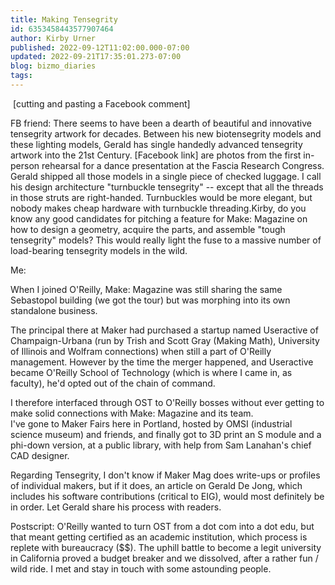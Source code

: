 ```yaml
---
title: Making Tensegrity
id: 6353458443577907464
author: Kirby Urner
published: 2022-09-12T11:02:00.000-07:00
updated: 2022-09-21T17:35:01.273-07:00
blog: bizmo_diaries
tags: 
---
```


[](https://blogger.googleusercontent.com/img/b/R29vZ2xl/AVvXsEhrFywarOL68CIYtbVN1dRFq1unUJN6LcSII3nmGluek_EtEoziRWlz9a36dTSH3PKZUdqOavFeUOBfL3wCR606Dph4OsMvxzFHLh0PwY_05aw_sut7hYASm5tPlzLtd7w3eE6CzEJ2RQaOVSbw7gSilxvlizAqSY06gmzMQ3LGhlrAECzcyA/s2048/triped2020.jpg) [cutting and pasting a Facebook comment]

FB friend: There seems to have been a dearth of beautiful and innovative tensegrity artwork for decades. Between his new biotensegrity models and these lighting models, Gerald has single handedly advanced tensegrity artwork into the 21st Century. [Facebook link] are photos from the first in-person rehearsal for a dance presentation at the Fascia Research Congress. Gerald shipped all those models in a single piece of checked luggage. I call his design architecture "turnbuckle tensegrity" -- except that all the threads in those struts are right-handed. Turnbuckles would be more elegant, but nobody makes cheap hardware with turnbuckle threading.Kirby, do you know any good candidates for pitching a feature for Make: Magazine on how to design a geometry, acquire the parts, and assemble "tough tensegrity" models? This would really light the fuse to a massive number of load-bearing tensegrity models in the wild.

Me: 

When
 I joined O'Reilly, Make: Magazine was still sharing the same Sebastopol
 building (we got the tour) but was morphing into its own standalone 
business. 

The
 principal there at Maker had purchased a startup named Useractive of 
Champaign-Urbana (run by Trish and Scott Gray (Making Math), University 
of Illinois and Wolfram connections) when still a part of O'Reilly 
management. However by the time the merger happened, and Useractive 
became O'Reilly School of Technology (which is where I came in, as 
faculty), he'd opted out of the chain of command. 

I
 therefore interfaced through OST to O'Reilly bosses without ever 
getting to make solid connections with Make: Magazine and its team.  
I've gone to Maker Fairs here in Portland, hosted by OMSI (industrial 
science museum) and friends, and finally got to 3D print an S module and
 a phi-down version, at a public library, with help from Sam Lanahan's 
chief CAD designer.

Regarding Tensegrity, I don't know if Maker Mag does write-ups or profiles of individual makers, but if it does, an article on Gerald De Jong,
 which includes his software contributions (critical to EIG), would most
 definitely be in order.  Let Gerald share his process with readers. 

Postscript:
 O'Reilly wanted to turn OST from a dot com into a dot edu, but that 
meant getting certified as an academic institution, which process is 
replete with bureaucracy ($$). The uphill battle to become a legit 
university in California proved a budget breaker and we dissolved, after
 a rather fun / wild ride.  I met and stay in touch with some astounding
 people.